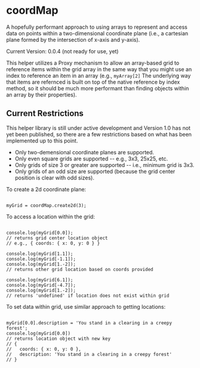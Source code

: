 # coordMap
A hopefully performant approach to using arrays to represent and access data on points within a two-dimensional coordinate plane (i.e., a cartesian plane formed by the intersection of x-axis and y-axis).

Current Version: 0.0.4 (not ready for use, yet)

This helper utilizes a Proxy mechanism to allow an array-based grid to reference items within the grid array in the same way that you might use an index to reference an item in an array (e.g., `myArray[2]` The underlying way that items are refernced is built on top of the native reference by index method, so it should be much more performant than finding objects within an array by their properties).

## Current Restrictions

This helper library is still under active development and Version 1.0 has not yet been published, so there are a few restrictions based on what has been implemented up to this point.
* Only two-demensional coordinate planes are supported.
* Only even square grids are supported -- e.g., 3x3, 25x25, etc.
* Only grids of size 3 or greater are supported -- i.e., minimum grid is 3x3.
* Only grids of an odd size are supported (because the grid center position is clear with odd sizes).

To create a 2d coordinate plane:

```

myGrid = coordMap.create2d(3);

```

To access a location within the grid:

```

console.log(myGrid[0.0]);
// returns grid center location object
// e.g., { coords: { x: 0, y: 0 } }

console.log(myGrid[1.1]);
console.log(myGrid[-1.1]);
console.log(myGrid[1.-2]);
// returns other grid location based on coords provided

console.log(myGrid[6.1]);
console.log(myGrid[-4.7]);
console.log(myGrid[1.-2]);
// returns 'undefined' if location does not exist within grid

```

To set data within grid, use similar approach to getting locations:

```

myGrid[0.0].description = 'You stand in a clearing in a creepy forest';
console.log(myGrid[0.0])
// returns location object with new key
// {
//   coords: { x: 0, y: 0 },
//   description: 'You stand in a clearing in a creepy forest'
// }

```

